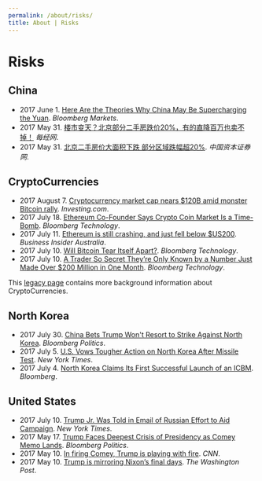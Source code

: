 ```yaml
---
permalink: /about/risks/
title: About | Risks
---
```

# Risks

## China

* 2017 June 1. [Here Are the Theories Why China May Be Supercharging the Yuan](https://www.bloomberg.com/news/articles/2017-06-01/here-are-the-theories-why-china-may-be-supercharging-the-yuan). *Bloomberg Markets*.
* 2017 May 31. [楼市变天？北京部分二手房跌价20%，有的直降百万也卖不掉！](http://www.nbd.com.cn/articles/2017-05-31/1112397.html) *每经网*.
* 2017 May 31. [北京二手房价大面积下跌 部分区域跌幅超20%](http://www.ccstock.cn/finace/house/2017-05-31/A1496163002261.html). *中国资本证券网*.

## CryptoCurrencies

* 2017 August 7. [Cryptocurrency market cap nears $120B amid monster Bitcoin rally](https://www.investing.com/news/technology-news/cryptocurrency-market-cap-nears-120b-amid-monster-bitcoin-rally-515360). *Investing.com*.
* 2017 July 18. [Ethereum Co-Founder Says Crypto Coin Market Is a Time-Bomb](https://www.bloomberg.com/news/articles/2017-07-18/ethereum-co-founder-says-crypto-coin-market-is-ticking-time-bomb). *Bloomberg Technology*.
* 2017 July 11. [Ethereum is still crashing, and just fell below $US200](https://www.businessinsider.com.au/ethereum-has-lost-almost-20-of-its-value-in-the-last-24-hours-2017-7). *Business Insider Australia*.
* 2017 July 10. [Will Bitcoin Tear Itself Apart?](https://www.bloomberg.com/news/articles/2017-07-10/bitcoin-risks-splintering-as-civil-war-enters-critical-month). *Bloomberg Technology*.
* 2017 July 10. [A Trader So Secret They’re Only Known by a Number Just Made Over $200 Million in One Month](https://www.bloomberg.com/news/articles/2017-07-10/secret-millions-for-0x00a651d43b6e209f5ada45a35f92efc0de3a5184). *Bloomberg Technology*.

This [legacy page](http://realai.org/about/risks/coins/) contains more background information about CryptoCurrencies.

## North Korea

* 2017 July 30. [China Bets Trump Won't Resort to Strike Against North Korea](https://www.bloomberg.com/news/articles/2017-07-29/china-bets-trump-won-t-resort-to-military-strike-on-north-korea). *Bloomberg Politics*.
* 2017 July 5. [U.S. Vows Tougher Action on North Korea After Missile Test](https://www.nytimes.com/2017/07/05/world/asia/north-korea-war-us-icbm.html). *New York Times*.
* 2017 July 4. [North Korea Claims Its First Successful Launch of an ICBM](https://www.bloomberg.com/news/articles/2017-07-04/north-korea-claims-successful-intercontinental-missile-launch). *Bloomberg*.

## United States

* 2017 July 10. [Trump Jr. Was Told in Email of Russian Effort to Aid Campaign](https://www.nytimes.com/2017/07/10/us/politics/donald-trump-jr-russia-email-candidacy.html). *New York Times*.
* 2017 May 17. [Trump Faces Deepest Crisis of Presidency as Comey Memo Lands](https://www.bloomberg.com/politics/articles/2017-05-17/trump-faces-deepest-crisis-of-presidency-as-comey-memo-surfaces). *Bloomberg Politics*.
* 2017 May 10. [In firing Comey, Trump is playing with fire](http://edition.cnn.com/2017/05/09/opinions/trump-comey-huge-trouble-opinion-callan/). *CNN*.
* 2017 May 10. [Trump is mirroring Nixon’s final days](https://www.washingtonpost.com/posteverything/wp/2017/05/10/trump-is-mirroring-nixons-final-days/). *The Washington Post*.
